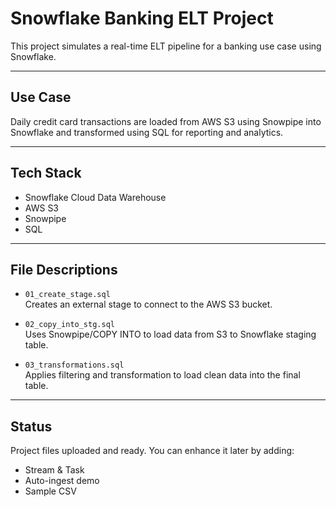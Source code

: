 # Snowflake Banking ELT Project

This project simulates a real-time ELT pipeline for a banking use case using Snowflake.

---

## Use Case

Daily credit card transactions are loaded from AWS S3 using Snowpipe into Snowflake and transformed using SQL for reporting and analytics.

---

## Tech Stack
- Snowflake Cloud Data Warehouse
- AWS S3
- Snowpipe
- SQL

---

## File Descriptions

- `01_create_stage.sql`  
  Creates an external stage to connect to the AWS S3 bucket.

- `02_copy_into_stg.sql`  
  Uses Snowpipe/COPY INTO to load data from S3 to Snowflake staging table.

- `03_transformations.sql`  
  Applies filtering and transformation to load clean data into the final table.

---

## Status
Project files uploaded and ready. You can enhance it later by adding:
- Stream & Task
- Auto-ingest demo
- Sample CSV


